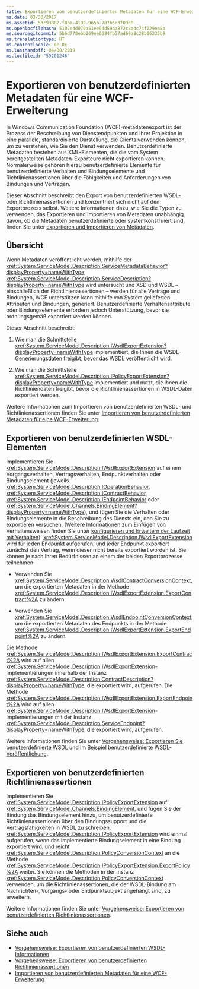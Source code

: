 ```yaml
---
title: Exportieren von benutzerdefinierten Metadaten für eine WCF-Erweiterung
ms.date: 03/30/2017
ms.assetid: 53c93882-f8ba-4192-965b-787b5e3f09c0
ms.openlocfilehash: 5107e4d079a51ee94d59aa872c8a4c74f229ea8a
ms.sourcegitcommit: 5b6d778ebb269ee6684fb57ad69a8c28b06235b9
ms.translationtype: HT
ms.contentlocale: de-DE
ms.lasthandoff: 04/08/2019
ms.locfileid: "59201246"
---
```

# <a name="exporting-custom-metadata-for-a-wcf-extension"></a>Exportieren von benutzerdefinierten Metadaten für eine WCF-Erweiterung
In Windows Communication Foundation (WCF)-metadatenexport ist der Prozess der Beschreibung von Dienstendpunkten und Ihrer Projektion in eine parallele, standardisierte Darstellung, die Clients verwenden können, um zu verstehen, wie Sie den Dienst verwenden. Benutzerdefinierte Metadaten bestehen aus XML-Elementen, die die vom System bereitgestellten Metadaten-Exporteure nicht exportieren können. Normalerweise gehören hierzu benutzerdefinierte Elemente für benutzerdefinierte Verhalten und Bindungselemente und Richtlinienassertionen über die Fähigkeiten und Anforderungen von Bindungen und Verträgen.  
  
 Dieser Abschnitt beschreibt den Export von benutzerdefinierten WSDL- oder Richtlinienassertionen und konzentriert sich nicht auf den Exportprozess selbst. Weitere Informationen dazu, wie Sie die Typen zu verwenden, das Exportieren und Importieren von Metadaten unabhängig davon, ob die Metadaten benutzerdefinierte oder systemkonstruiert sind, finden Sie unter [exportieren und Importieren von Metadaten](../../../../docs/framework/wcf/feature-details/exporting-and-importing-metadata.md).  
  
## <a name="overview"></a>Übersicht  
 Wenn Metadaten veröffentlicht werden, mithilfe der <xref:System.ServiceModel.Description.ServiceMetadataBehavior?displayProperty=nameWithType>, <xref:System.ServiceModel.Description.ServiceDescription?displayProperty=nameWithType> wird untersucht und XSD und WSDL – einschließlich der Richtlinienassertionen – werden für alle Verträge und Bindungen, WCF unterstützen kann mithilfe von System gelieferten Attributen und Bindungen, generiert. Benutzerdefinierte Verhaltensattribute oder Bindungselemente erfordern jedoch Unterstützung, bevor sie ordnungsgemäß exportiert werden können.  
  
 Dieser Abschnitt beschreibt:  
  
1.  Wie man die Schnittstelle <xref:System.ServiceModel.Description.IWsdlExportExtension?displayProperty=nameWithType> implementiert, die Ihnen die WSDL-Generierungsdaten freigibt, bevor das WSDL veröffentlicht wird.  
  
2.  Wie man die Schnittstelle <xref:System.ServiceModel.Description.IPolicyExportExtension?displayProperty=nameWithType> implementiert und nutzt, die Ihnen die Richtliniendaten freigibt, bevor die Richtlinienassertionen in WSDL-Daten exportiert werden.  
  
 Weitere Informationen zum Importieren von benutzerdefinierten WSDL- und Richtlinienassertionen finden Sie unter [Importieren von benutzerdefinierten Metadaten für eine WCF-Erweiterung](../../../../docs/framework/wcf/extending/importing-custom-metadata-for-a-wcf-extension.md).  
  
## <a name="exporting-custom-wsdl-elements"></a>Exportieren von benutzerdefinierten WSDL-Elementen  
 Implementieren Sie <xref:System.ServiceModel.Description.IWsdlExportExtension> auf einem Vorgangsverhalten, Vertragsverhalten, Endpunktverhalten oder Bindungselement (jeweils <xref:System.ServiceModel.Description.IOperationBehavior>, <xref:System.ServiceModel.Description.IContractBehavior>, <xref:System.ServiceModel.Description.IEndpointBehavior> oder <xref:System.ServiceModel.Channels.BindingElement?displayProperty=nameWithType>), und fügen Sie die Verhalten oder Bindungselemente in die Beschreibung des Diensts ein, den Sie zu exportieren versuchen. (Weitere Informationen zum Einfügen von Verhaltensweisen finden Sie unter [konfigurieren und Erweitern der Laufzeit mit Verhalten](../../../../docs/framework/wcf/extending/configuring-and-extending-the-runtime-with-behaviors.md)). <xref:System.ServiceModel.Description.IWsdlExportExtension> wird für jeden Endpunkt aufgerufen, und jeder Endpunkt exportiert zunächst den Vertrag, wenn dieser nicht bereits exportiert worden ist. Sie können je nach Ihren Bedürfnissen an einem der beiden Exportprozesse teilnehmen:  
  
-   Verwenden Sie <xref:System.ServiceModel.Description.WsdlContractConversionContext>, um die exportierten Metadaten in der Methode <xref:System.ServiceModel.Description.IWsdlExportExtension.ExportContract%2A> zu ändern.  
  
-   Verwenden Sie <xref:System.ServiceModel.Description.WsdlEndpointConversionContext>, um die exportierten Metadaten des Endpunkts in der Methode <xref:System.ServiceModel.Description.IWsdlExportExtension.ExportEndpoint%2A> zu ändern.  
  
 Die Methode <xref:System.ServiceModel.Description.IWsdlExportExtension.ExportContract%2A> wird auf allen <xref:System.ServiceModel.Description.IWsdlExportExtension>-Implementierungen innerhalb der Instanz <xref:System.ServiceModel.Description.ContractDescription?displayProperty=nameWithType>, die exportiert wird, aufgerufen.  Die Methode <xref:System.ServiceModel.Description.IWsdlExportExtension.ExportEndpoint%2A> wird auf allen <xref:System.ServiceModel.Description.IWsdlExportExtension>-Implementierungen mit der Instanz <xref:System.ServiceModel.Description.ServiceEndpoint?displayProperty=nameWithType>, die exportiert wird, aufgerufen.  
  
 Weitere Informationen finden Sie unter [Vorgehensweise: Exportieren Sie benutzerdefinierte WSDL](../../../../docs/framework/wcf/extending/how-to-export-custom-wsdl.md) und im Beispiel [benutzerdefinierte WSDL-Veröffentlichung](../../../../docs/framework/wcf/samples/custom-wsdl-publication.md).  
  
## <a name="exporting-custom-policy-assertions"></a>Exportieren von benutzerdefinierten Richtlinienassertionen  
 Implementieren Sie <xref:System.ServiceModel.Description.IPolicyExportExtension> auf <xref:System.ServiceModel.Channels.BindingElement>, und fügen Sie der Bindung das Bindungselement hinzu, um benutzerdefinierte Richtlinienassertionen über den Bindungssupport und die Vertragsfähigkeiten in WSDL zu schreiben. <xref:System.ServiceModel.Description.IPolicyExportExtension> wird einmal aufgerufen, wenn das implementierte Bindungselement in eine Bindung exportiert wird, und reicht <xref:System.ServiceModel.Description.PolicyConversionContext> an die Methode <xref:System.ServiceModel.Description.IPolicyExportExtension.ExportPolicy%2A> weiter. Sie können die Methoden in der Instanz <xref:System.ServiceModel.Description.PolicyConversionContext> verwenden, um die Richtlinienassertionen, die der WSDL-Bindung am Nachrichten-, Vorgangs- oder Endpunktsubjekt angehängt sind, zu erweitern.  
  
 Weitere Informationen finden Sie unter [Vorgehensweise: Exportieren von benutzerdefinierten Richtlinienassertionen](../../../../docs/framework/wcf/extending/how-to-export-custom-policy-assertions.md).  
  
## <a name="see-also"></a>Siehe auch

- [Vorgehensweise: Exportieren von benutzerdefinierten WSDL-Informationen](../../../../docs/framework/wcf/extending/how-to-export-custom-wsdl.md)
- [Vorgehensweise: Exportieren von benutzerdefinierten Richtlinienassertionen](../../../../docs/framework/wcf/extending/how-to-export-custom-policy-assertions.md)
- [Importieren von benutzerdefinierten Metadaten für eine WCF-Erweiterung](../../../../docs/framework/wcf/extending/importing-custom-metadata-for-a-wcf-extension.md)
